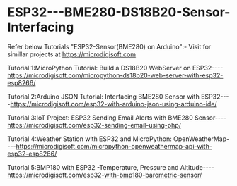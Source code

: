 # ESP32---BME280-DS18B20-Sensor-Interfacing

Refer below Tutorials "ESP32-Sensor(BME280) on Arduino":- Visit for simillar projects at https://microdigisoft.com

Tutorial 1:MicroPython Tutorial: Build a DS18B20 WebServer on ESP32----https://microdigisoft.com/micropython-ds18b20-web-server-with-esp32-esp8266/

Tutorial 2:Arduino JSON Tutorial: Interfacing BME280 Sensor with ESP32----https://microdigisoft.com/esp32-with-arduino-json-using-arduino-ide/

Tutorial 3:IoT Project: ESP32 Sending Email Alerts with BME280 Sensor----https://microdigisoft.com/esp32-sending-email-using-php/

Tutorial 4:Weather Station with ESP32 and MicroPython: OpenWeatherMap----https://microdigisoft.com/micropython-openweathermap-api-with-esp32-esp8266/

Tutorial 5:BMP180 with ESP32 -Temperature, Pressure and Altitude----https://microdigisoft.com/esp32-with-bmp180-barometric-sensor/
